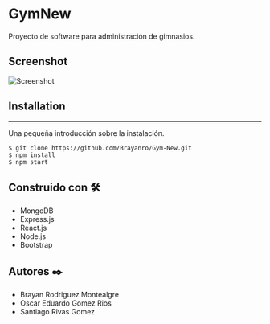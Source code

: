 # GymNew
Proyecto de software para administración de gimnasios.

## Screenshot
![Screenshot](screenshot.png)

## Installation
***
Una pequeña introducción sobre la instalación. 
```
$ git clone https://github.com/Brayanro/Gym-New.git
$ npm install
$ npm start
```

## Construido con 🛠️
* MongoDB
* Express.js
* React.js
* Node.js
* Bootstrap

## Autores ✒️
* Brayan Rodriguez Montealgre
* Oscar Eduardo Gomez Rios
* Santiago Rivas Gomez